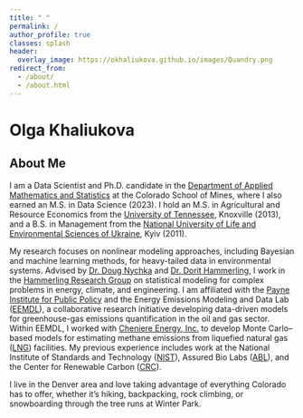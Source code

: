 ```yaml
---
title: " "
permalink: /
author_profile: true
classes: splash
header:
  overlay_image: https://okhaliukova.github.io/images/Quandry.png
redirect_from:
  - /about/
  - /about.html
---
```


# Olga Khaliukova


About Me
------
I am a Data Scientist and Ph.D. candidate in the <a href="https://ams.mines.edu/" target="_blank">Department of Applied Mathematics and Statistics</a> at the Colorado School of Mines, where I also earned an M.S. in Data Science (2023). I hold an M.S. in Agricultural and Resource Economics from the <a href="https://www.utk.edu/" target="_blank">University of Tennessee</a>, Knoxville (2013), and a B.S. in Management from the <a href="https://nubip.edu.ua/en" target="_blank">National University of Life and Environmental Sciences of Ukraine</a>, Kyiv (2011).

My research focuses on nonlinear modeling approaches, including Bayesian and machine learning methods, for heavy-tailed data in environmental systems. Advised by <a href="https://dnychka.github.io/" target="_blank">Dr. Doug Nychka</a> and <a href="https://ams.mines.edu/project/hammerling-dorit/" target="_blank">Dr. Dorit Hammerling</a>, I work in the <a href="https://ams.mines.edu/hammerling-research-group/" target="_blank">Hammerling Research Group</a> on statistical modeling for complex problems in energy, climate, and engineering. I am affiliated with the <a href="https://https://payneinstitute.mines.edu/" target="_blank">Payne Institute for Public Policy</a> and the Energy Emissions Modeling and Data Lab (<a href="https://www.eemdl.utexas.edu/" target="_blank">EEMDL</a>), a collaborative research initiative developing data-driven models for greenhouse-gas emissions quantification in the oil and gas sector. Within EEMDL, I worked with <a href="https://www.cheniere.com/" target="_blank">Cheniere Energy, Inc.</a> to develop Monte Carlo–based models for estimating methane emissions from liquefied natural gas (<a href="https://pubs.acs.org/doi/10.1021/acsestair.4c00301" target="_blank">LNG</a>) facilities. My previous experience includes work at the National Institute of Standards and Technology (<a href="https://www.nist.gov/" target="_blank">NIST</a>), Assured Bio Labs (<a href="https://assuredbio.com/" target="_blank">ABL</a>), and the Center for Renewable Carbon (<a href="https://crc.tennessee.edu/" target="_blank">CRC</a>).

I live in the Denver area and love taking advantage of everything Colorado has to offer, whether it’s hiking, backpacking, rock climbing, or snowboarding through the tree runs at Winter Park.
